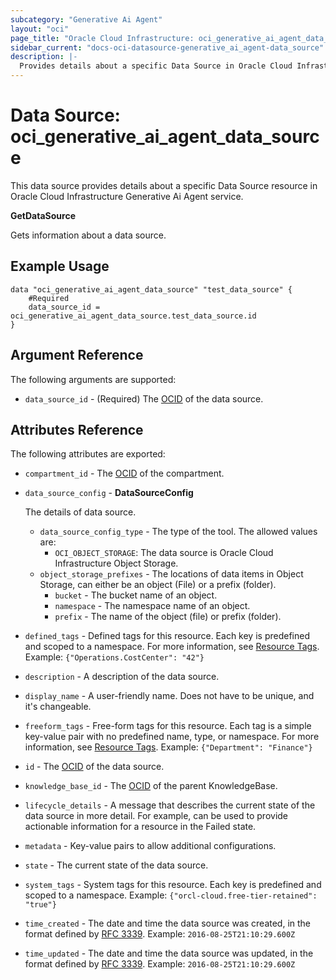 ```yaml
---
subcategory: "Generative Ai Agent"
layout: "oci"
page_title: "Oracle Cloud Infrastructure: oci_generative_ai_agent_data_source"
sidebar_current: "docs-oci-datasource-generative_ai_agent-data_source"
description: |-
  Provides details about a specific Data Source in Oracle Cloud Infrastructure Generative Ai Agent service
---
```


# Data Source: oci_generative_ai_agent_data_source
This data source provides details about a specific Data Source resource in Oracle Cloud Infrastructure Generative Ai Agent service.

**GetDataSource**

Gets information about a data source.


## Example Usage

```hcl
data "oci_generative_ai_agent_data_source" "test_data_source" {
	#Required
	data_source_id = oci_generative_ai_agent_data_source.test_data_source.id
}
```

## Argument Reference

The following arguments are supported:

* `data_source_id` - (Required) The [OCID](https://docs.cloud.oracle.com/iaas/Content/General/Concepts/identifiers.htm) of the data source.


## Attributes Reference

The following attributes are exported:

* `compartment_id` - The [OCID](https://docs.cloud.oracle.com/iaas/Content/General/Concepts/identifiers.htm) of the compartment.
* `data_source_config` - **DataSourceConfig**

	The details of data source. 
	* `data_source_config_type` - The type of the tool. The allowed values are:
		* `OCI_OBJECT_STORAGE`: The data source is Oracle Cloud Infrastructure Object Storage. 
	* `object_storage_prefixes` - The locations of data items in Object Storage, can either be an object (File) or a prefix (folder).
		* `bucket` - The bucket name of an object.
		* `namespace` - The namespace name of an object.
		* `prefix` - The name of the object (file) or prefix (folder).
* `defined_tags` - Defined tags for this resource. Each key is predefined and scoped to a namespace. For more information, see [Resource Tags](https://docs.cloud.oracle.com/iaas/Content/General/Concepts/resourcetags.htm).  Example: `{"Operations.CostCenter": "42"}` 
* `description` - A description of the data source.
* `display_name` - A user-friendly name. Does not have to be unique, and it's changeable.
* `freeform_tags` - Free-form tags for this resource. Each tag is a simple key-value pair with no predefined name, type, or namespace. For more information, see [Resource Tags](https://docs.cloud.oracle.com/iaas/Content/General/Concepts/resourcetags.htm).  Example: `{"Department": "Finance"}` 
* `id` - The [OCID](https://docs.cloud.oracle.com/iaas/Content/General/Concepts/identifiers.htm) of the data source.
* `knowledge_base_id` - The [OCID](https://docs.cloud.oracle.com/iaas/Content/General/Concepts/identifiers.htm) of the parent KnowledgeBase.
* `lifecycle_details` - A message that describes the current state of the data source in more detail. For example, can be used to provide actionable information for a resource in the Failed state. 
* `metadata` - Key-value pairs to allow additional configurations.
* `state` - The current state of the data source.
* `system_tags` - System tags for this resource. Each key is predefined and scoped to a namespace.  Example: `{"orcl-cloud.free-tier-retained": "true"}` 
* `time_created` - The date and time the data source was created, in the format defined by [RFC 3339](https://tools.ietf.org/html/rfc3339).  Example: `2016-08-25T21:10:29.600Z` 
* `time_updated` - The date and time the data source was updated, in the format defined by [RFC 3339](https://tools.ietf.org/html/rfc3339).  Example: `2016-08-25T21:10:29.600Z` 

